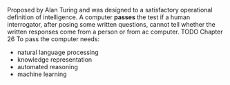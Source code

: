 Proposed by Alan Turing and was designed to a satisfactory operational definition of intelligence. A computer **passes** the test if a human interrogator, after posing some written questions, cannot tell whether the written responses come from a person or from ac computer.
TODO Chapter 26
To pass the computer needs:
- natural language processing
- knowledge representation
- automated reasoning
- machine learning


